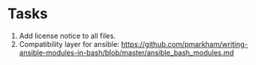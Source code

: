 # Tasks
1. Add license notice to all files.
1. Compatibility layer for ansible: https://github.com/pmarkham/writing-ansible-modules-in-bash/blob/master/ansible_bash_modules.md
